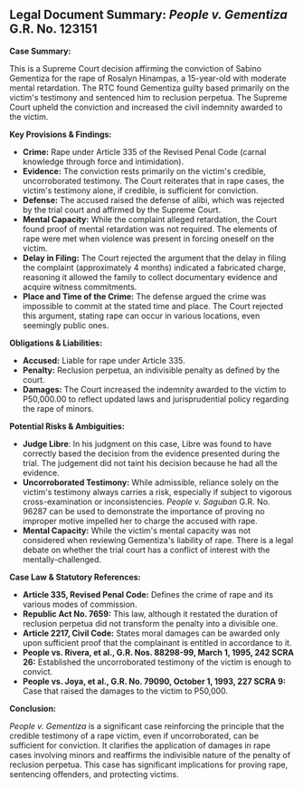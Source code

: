 ## Legal Document Summary: *People v. Gementiza* G.R. No. 123151

**Case Summary:**

This is a Supreme Court decision affirming the conviction of Sabino Gementiza for the rape of Rosalyn Hinampas, a 15-year-old with moderate mental retardation. The RTC found Gementiza guilty based primarily on the victim's testimony and sentenced him to reclusion perpetua. The Supreme Court upheld the conviction and increased the civil indemnity awarded to the victim.

**Key Provisions & Findings:**

*   **Crime:** Rape under Article 335 of the Revised Penal Code (carnal knowledge through force and intimidation).
*   **Evidence:** The conviction rests primarily on the victim's credible, uncorroborated testimony. The Court reiterates that in rape cases, the victim's testimony alone, if credible, is sufficient for conviction.
*   **Defense:** The accused raised the defense of alibi, which was rejected by the trial court and affirmed by the Supreme Court.
*   **Mental Capacity:** While the complaint alleged retardation, the Court found proof of mental retardation was not required. The elements of rape were met when violence was present in forcing oneself on the victim.
*   **Delay in Filing:** The Court rejected the argument that the delay in filing the complaint (approximately 4 months) indicated a fabricated charge, reasoning it allowed the family to collect documentary evidence and acquire witness commitments.
*   **Place and Time of the Crime:** The defense argued the crime was impossible to commit at the stated time and place. The Court rejected this argument, stating rape can occur in various locations, even seemingly public ones.

**Obligations & Liabilities:**

*   **Accused:** Liable for rape under Article 335.
*   **Penalty:** Reclusion perpetua, an indivisible penalty as defined by the court.
*   **Damages:** The Court increased the indemnity awarded to the victim to P50,000.00 to reflect updated laws and jurisprudential policy regarding the rape of minors.

**Potential Risks & Ambiguities:**

*   **Judge Libre**: In his judgment on this case, Libre was found to have correctly based the decision from the evidence presented during the trial. The judgement did not taint his decision because he had all the evidence.
*   **Uncorroborated Testimony:** While admissible, reliance solely on the victim's testimony always carries a risk, especially if subject to vigorous cross-examination or inconsistencies. *People v. Saguban* G.R. No. 96287 can be used to demonstrate the importance of proving no improper motive impelled her to charge the accused with rape.
*   **Mental Capacity:** While the victim's mental capacity was not considered when reviewing Gementiza's liability of rape. There is a legal debate on whether the trial court has a conflict of interest with the mentally-challenged.

**Case Law & Statutory References:**

*   **Article 335, Revised Penal Code:** Defines the crime of rape and its various modes of commission.
*   **Republic Act No. 7659:** This law, although it restated the duration of reclusion perpetua did not transform the penalty into a divisible one.
*   **Article 2217, Civil Code:** States moral damages can be awarded only upon sufficient proof that the complainant is entitled in accordance to it.
*   **People vs. Rivera, et al., G.R. Nos. 88298-99, March 1, 1995, 242 SCRA 26:** Established the uncorroborated testimony of the victim is enough to convict.
*   **People vs. Joya, et al., G.R. No. 79090, October 1, 1993, 227 SCRA 9:** Case that raised the damages to the victim to P50,000.

**Conclusion:**

*People v. Gementiza* is a significant case reinforcing the principle that the credible testimony of a rape victim, even if uncorroborated, can be sufficient for conviction. It clarifies the application of damages in rape cases involving minors and reaffirms the indivisible nature of the penalty of reclusion perpetua. This case has significant implications for proving rape, sentencing offenders, and protecting victims.
